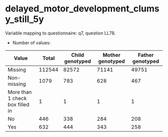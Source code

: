 # delayed_motor_development_clumsy_still_5y
Variable mapping to questionnaire: q7, question LL78.
- Number of values:

| Value | Total | Child genotyped | Mother genotyped | Father genotyped |
| ----- | ----- | --------------- | ---------------- | ---------------- |
| Missing | 112544 | 82572 | 71141 | 49751 |
| Non-missing | 1079 | 783 | 628 | 467 |
| More than 1 check box filled in | 1 | 1 | 1 |1 |
| No | 446 | 338 | 284 |208 |
| Yes | 632 | 444 | 343 |258 |



